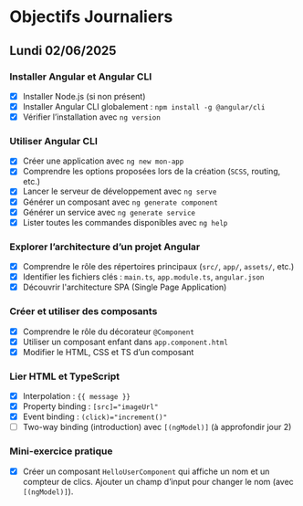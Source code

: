 # Objectifs Journaliers

## Lundi 02/06/2025

### Installer Angular et Angular CLI

- [x] Installer Node.js (si non présent)
- [x] Installer Angular CLI globalement : `npm install -g @angular/cli`
- [x] Vérifier l’installation avec `ng version`

### Utiliser Angular CLI

- [x] Créer une application avec `ng new mon-app`
- [x] Comprendre les options proposées lors de la création (`SCSS`, routing, etc.)
- [x] Lancer le serveur de développement avec `ng serve`
- [x] Générer un composant avec `ng generate component`
- [x] Générer un service avec `ng generate service`
- [x] Lister toutes les commandes disponibles avec `ng help`

### Explorer l’architecture d’un projet Angular

- [x] Comprendre le rôle des répertoires principaux (`src/`, `app/`, `assets/`, etc.)
- [x] Identifier les fichiers clés : `main.ts`, `app.module.ts`, `angular.json`
- [x] Découvrir l'architecture SPA (Single Page Application)

### Créer et utiliser des composants

- [x] Comprendre le rôle du décorateur `@Component`
- [x] Utiliser un composant enfant dans `app.component.html`
- [x] Modifier le HTML, CSS et TS d’un composant

### Lier HTML et TypeScript

- [x] Interpolation : `{{ message }}`
- [x] Property binding : `[src]="imageUrl"`
- [x] Event binding : `(click)="increment()"`
- [ ] Two-way binding (introduction) avec `[(ngModel)]` (à approfondir jour 2)

### Mini-exercice pratique

- [x] Créer un composant `HelloUserComponent` qui affiche un nom et un compteur de clics. Ajouter un champ d’input pour changer le nom (avec `[(ngModel)]`).
